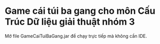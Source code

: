 # Game cái túi ba gang cho môn Cấu Trúc Dữ liệu giải thuật nhóm 3

Mở file GameCaiTuiBaGang.jar để chạy trực tiếp mà không cần IDE.
